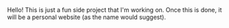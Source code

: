 Hello! This is just a fun side project that I'm working on. Once this is done, it will be a personal website (as the name would suggest).